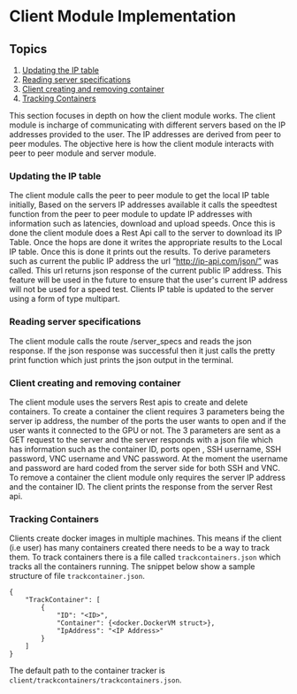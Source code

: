 # Client Module Implementation

## Topics
1. [Updating the IP table](#updating-the-IP-table)
2. [Reading server specifications](#reading-server-specifications)
3. [Client creating and removing container](#Client-creating-and-removing-container)
4. [Tracking Containers](#Ttacking-Containers )

This section focuses in depth on how the client module works. The client module is incharge of communicating with
different servers based on the IP addresses provided to the user. The IP addresses are derived
from peer to peer modules. The objective here is how the client module interacts with peer to peer module 
and server module.

### Updating the IP table
The client module calls the peer to peer module to get the local IP table initially, Based on the
servers IP addresses available it calls the speedtest function from the peer to peer module to
update IP addresses with information such as latencies, download and upload speeds. Once this is
done the client module does a Rest Api call to the server to download its IP Table. Once the hops are 
done it writes the appropriate results to the Local IP table. Once this is done it prints out the results. 
To derive parameters such as current the public IP address the url “http://ip-api.com/json/” was called. 
This url returns json response of the current public IP address. This feature will be used in the future 
to ensure that the user's current IP address will not be used for a speed test. 
Clients IP table is updated to the server using a form of type multipart.

### Reading server specifications
The client module calls the route /server_specs and reads the json response. If the json response
was successful then it just calls the pretty print function which just prints the json output in the
terminal.

### Client creating and removing container
The client module uses the servers Rest apis to create and delete containers. To create a container
the client requires 3 parameters being the server ip address, the number of the ports the user
wants to open and if the user wants it connected to the GPU or not. The 3 parameters are sent as a
GET request to the server and the server responds with a json file which has information such as
the container ID, ports open , SSH username, SSH password, VNC username and VNC password.
At the moment the username and password are hard coded from the server side for both SSH and
VNC.
To remove a container the client module only requires the server IP address and the container ID.
The client prints the response from the server Rest api.

### Tracking Containers 
Clients create docker images in multiple machines. This means if the client (i.e user) has many 
containers created there needs to be a way to track them. To track containers there is a file 
called ```trackcontainers.json``` which tracks all the containers running. The snippet below 
show a sample structure of file ```trackcontainer.json```.

```
{
	"TrackContainer": [
		{
			"ID": "<ID>",
			"Container": {<docker.DockerVM struct>},
			"IpAddress": "<IP Address>"
		}
	]
} 
```
The default path to the container tracker is ```client/trackcontainers/trackcontainers.json```. 

